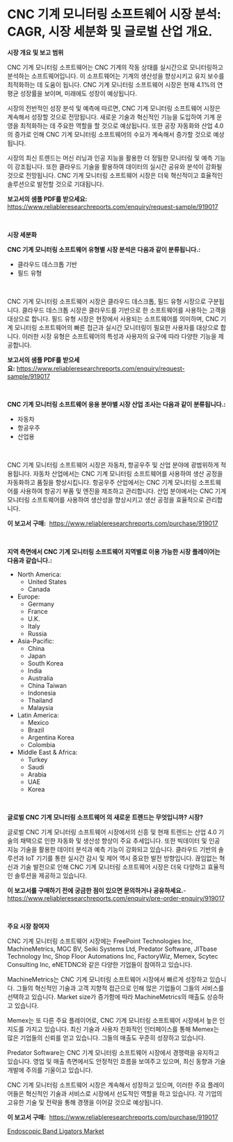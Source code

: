<p><h1>CNC 기계 모니터링 소프트웨어 시장 분석: CAGR, 시장 세분화 및 글로벌 산업 개요.</h1></p><p><strong>시장 개요 및 보고 범위</strong></p>
<p><p>CNC 기계 모니터링 소프트웨어는 CNC 기계의 작동 상태를 실시간으로 모니터링하고 분석하는 소프트웨어입니다. 이 소프트웨어는 기계의 생산성을 향상시키고 유지 보수를 최적화하는 데 도움이 됩니다. CNC 기계 모니터링 소프트웨어 시장은 현재 4.1%의 연평균 성장률을 보이며, 미래에도 성장이 예상됩니다.</p><p>시장의 전반적인 성장 분석 및 예측에 따르면, CNC 기계 모니터링 소프트웨어 시장은 계속해서 성장할 것으로 전망됩니다. 새로운 기술과 혁신적인 기능을 도입하여 기계 운영을 최적화하는 데 주요한 역할을 할 것으로 예상됩니다. 또한 공장 자동화와 산업 4.0의 증가로 인해 CNC 기계 모니터링 소프트웨어의 수요가 계속해서 증가할 것으로 예상됩니다.</p><p>시장의 최신 트렌드는 머신 러닝과 인공 지능을 활용한 더 정밀한 모니터링 및 예측 기능이 강조됩니다. 또한 클라우드 기술을 활용하여 데이터의 실시간 공유와 분석이 강화될 것으로 전망됩니다. CNC 기계 모니터링 소프트웨어 시장은 더욱 혁신적이고 효율적인 솔루션으로 발전할 것으로 기대됩니다.</p></p>
<p><strong>보고서의 샘플 PDF를 받으세요:</strong> <a href="https://www.reliableresearchreports.com/enquiry/request-sample/919017">https://www.reliableresearchreports.com/enquiry/request-sample/919017</a></p>
<p>&nbsp;</p>
<p><strong>시장 세분화</strong></p>
<p><strong>CNC 기계 모니터링 소프트웨어 유형별 시장 분석은 다음과 같이 분류됩니다.:</strong></p>
<p><ul><li>클라우드 데스크톱 기반</li><li>필드 유형</li></ul></p>
<p>&nbsp;</p>
<p><p>CNC 기계 모니터링 소프트웨어 시장은 클라우드 데스크톱, 필드 유형 시장으로 구분됩니다. 클라우드 데스크톱 시장은 클라우드를 기반으로 한 소프트웨어를 사용하는 고객을 대상으로 합니다. 필드 유형 시장은 현장에서 사용되는 소프트웨어를 의미하며, CNC 기계 모니터링 소프트웨어의 빠른 접근과 실시간 모니터링이 필요한 사용자를 대상으로 합니다. 이러한 시장 유형은 소프트웨어의 특성과 사용자의 요구에 따라 다양한 기능을 제공합니다.</p></p>
<p><strong>보고서의 샘플 PDF를 받으세요:</strong>&nbsp;<a href="https://www.reliableresearchreports.com/enquiry/request-sample/919017">https://www.reliableresearchreports.com/enquiry/request-sample/919017</a></p>
<p>&nbsp;</p>
<p><strong> CNC 기계 모니터링 소프트웨어 응용 분야별 시장 산업 조사는 다음과 같이 분류됩니다.:</strong></p>
<p><ul><li>자동차</li><li>항공우주</li><li>산업용</li></ul></p>
<p>&nbsp;</p>
<p><p>CNC 기계 모니터링 소프트웨어 시장은 자동차, 항공우주 및 산업 분야에 광범위하게 적용됩니다. 자동차 산업에서는 CNC 기계 모니터링 소프트웨어를 사용하여 생산 공정을 자동화하고 품질을 향상시킵니다. 항공우주 산업에서는 CNC 기계 모니터링 소프트웨어를 사용하여 항공기 부품 및 엔진을 제조하고 관리합니다. 산업 분야에서는 CNC 기계 모니터링 소프트웨어를 사용하여 생산성을 향상시키고 생산 공정을 효율적으로 관리합니다.</p></p>
<p><strong>이 보고서 구매:</strong>&nbsp; <a href="https://www.reliableresearchreports.com/purchase/919017">https://www.reliableresearchreports.com/purchase/919017</a></p>
<p>&nbsp;</p>
<p><strong>지역 측면에서 CNC 기계 모니터링 소프트웨어 지역별로 이용 가능한 시장 플레이어는 다음과 같습니다.:</strong></p>
<p><ul>
    <li>
        North America:
        <ul>
            <li>United States</li>
            <li>Canada</li>
        </ul>
    </li>
    <li>
        Europe:
        <ul>
            <li>Germany</li>
            <li>France</li>
            <li>U.K.</li>
            <li>Italy</li>
            <li>Russia</li>
        </ul>
    </li>
    <li>
        Asia-Pacific:
        <ul>
            <li>China</li>
            <li>Japan</li>
            <li>South Korea</li>
            <li>India</li>
            <li>Australia</li>
            <li>China Taiwan</li>
            <li>Indonesia</li>
            <li>Thailand</li>
            <li>Malaysia</li>
        </ul>
    </li>
    <li>
        Latin America:
        <ul>
            <li>Mexico</li>
            <li>Brazil</li>
            <li>Argentina Korea</li>
            <li>Colombia</li>
        </ul>
    </li>
    <li>
        Middle East & Africa:
        <ul>
            <li>Turkey</li>
            <li>Saudi</li>
            <li>Arabia</li>
            <li>UAE</li>
            <li>Korea</li>
        </ul>
    </li>
    </ul></p>
<p>&nbsp;</p>
<p><strong>글로벌 CNC 기계 모니터링 소프트웨어 의 새로운 트렌드는 무엇입니까? 시장?</strong></p>
<p><p>글로벌 CNC 기계 모니터링 소프트웨어 시장에서의 신흥 및 현재 트렌드는 산업 4.0 기술의 채택으로 인한 자동화 및 생산성 향상이 주요 추세입니다. 또한 빅데이터 및 인공 지능 기술을 활용한 데이터 분석과 예측 기능이 강화되고 있습니다. 클라우드 기반의 솔루션과 IoT 기기를 통한 실시간 감시 및 제어 역시 중요한 발전 방향입니다. 끊임없는 혁신과 기술 발전으로 인해 CNC 기계 모니터링 소프트웨어 시장은 더욱 다양하고 효율적인 솔루션을 제공하고 있습니다.</p></p>
<p><strong>이 보고서를 구매하기 전에 궁금한 점이 있으면 문의하거나 공유하세요.</strong>- <a href="https://www.reliableresearchreports.com/enquiry/pre-order-enquiry/919017">https://www.reliableresearchreports.com/enquiry/pre-order-enquiry/919017</a></p>
<p>&nbsp;</p>
<p><strong>주요 시장 참여자</strong></p>
<p><p>CNC 기계 모니터링 소프트웨어 시장에는 FreePoint Technologies Inc, MachineMetrics, MGC BV, Seiki Systems Ltd, Predator Software, JITbase Technology Inc, Shop Floor Automations Inc, FactoryWiz, Memex, Scytec Consulting Inc, eNETDNC와 같은 다양한 기업들이 참여하고 있습니다.</p><p>MachineMetrics는 CNC 기계 모니터링 소프트웨어 시장에서 빠르게 성장하고 있습니다. 그들의 혁신적인 기술과 고객 지향적 접근으로 인해 많은 기업들이 그들의 서비스를 선택하고 있습니다. Market size가 증가함에 따라 MachineMetrics의 매출도 상승하고 있습니다.</p><p>Memex는 또 다른 주요 플레이어로, CNC 기계 모니터링 소프트웨어 시장에서 높은 인지도를 가지고 있습니다. 최신 기술과 사용자 친화적인 인터페이스를 통해 Memex는 많은 기업들의 신뢰를 얻고 있습니다. 그들의 매출도 꾸준히 성장하고 있습니다.</p><p>Predator Software는 CNC 기계 모니터링 소프트웨어 시장에서 경쟁력을 유지하고 있습니다. 영업 및 매출 측면에서도 안정적인 흐름을 보여주고 있으며, 최신 동향과 기술 개발에 주의를 기울이고 있습니다.</p><p>CNC 기계 모니터링 소프트웨어 시장은 계속해서 성장하고 있으며, 이러한 주요 플레이어들은 혁신적인 기술과 서비스로 시장에서 선도적인 역할을 하고 있습니다. 각 기업의 고유한 기술 및 전략을 통해 경쟁을 이어갈 것으로 예상됩니다.</p></p>
<p><strong>이 보고서 구매:</strong>&nbsp;&nbsp;<a href="https://www.reliableresearchreports.com/purchase/919017">https://www.reliableresearchreports.com/purchase/919017</a></p>
<p><p><a href="https://github.com/biheemgalvinlouises6hokrh3h/Market-Research-Report-List-1/blob/main/endoscopic-band-ligators-market.md">Endoscopic Band Ligators Market</a></p></p>
